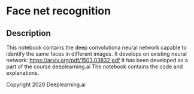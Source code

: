 # Face net recognition


## Description

This notebook contains the deep convolutiona neural network capable to identify the same faces in different images. It develops on existing neural network: https://arxiv.org/pdf/1503.03832.pdf It has been developed as a part of the course deeplearning.ai The notebook contains the code and explanations.


Copyright 2020 Deeplearning.ai
